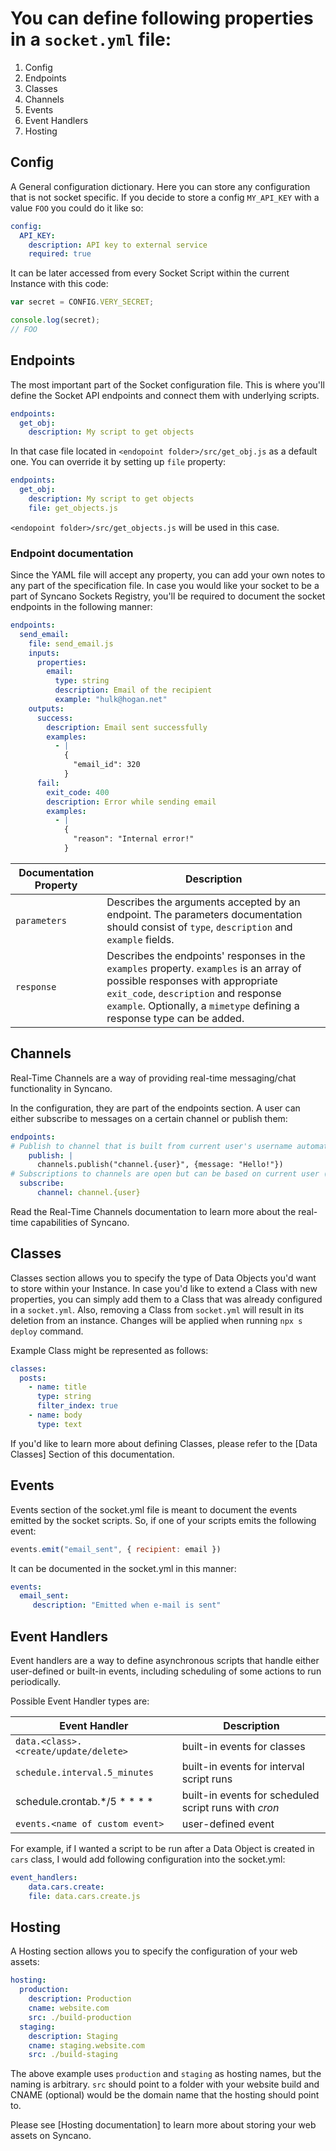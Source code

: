 # You can define following properties in a `socket.yml` file:

1. Config
2. Endpoints
3. Classes
4. Channels
5. Events
6. Event Handlers
7. Hosting

## Config

A General configuration dictionary. Here you can store any configuration that is not socket specific. If you decide to store a config `MY_API_KEY` with a value `FOO` you could do it like so:

```yaml
config:
  API_KEY:
    description: API key to external service
    required: true
```
 It can be later accessed from every Socket Script within the current Instance with this code:

 ```javascript
 var secret = CONFIG.VERY_SECRET;

console.log(secret);
// FOO
```

## Endpoints

The most important part of the Socket configuration file. This is where you'll define the Socket API endpoints and connect them with underlying scripts.

```yaml
endpoints:
  get_obj:
    description: My script to get objects
```

In that case file located in `<endopoint folder>/src/get_obj.js` as a default one.
You can override it by setting up `file` property:

```yaml
endpoints:
  get_obj:
    description: My script to get objects
    file: get_objects.js
```

`<endopoint folder>/src/get_objects.js` will be used in this case.


### Endpoint documentation
Since the YAML file will accept any property, you can add your own notes to any part of the specification file. In case you would like your socket to be a part of Syncano Sockets Registry, you'll be required to document the socket endpoints in the following manner:

```yaml
endpoints:
  send_email:
    file: send_email.js
    inputs:
      properties:
        email:
          type: string
          description: Email of the recipient
          example: "hulk@hogan.net"
    outputs:
      success:
        description: Email sent successfully
        examples:
          - |
            {
              "email_id": 320
            }
      fail:
        exit_code: 400
        description: Error while sending email
        examples:
          - |
            {
              "reason": "Internal error!"
            }
```

|Documentation Property|Description|
|---|---|
|`parameters`|Describes the arguments accepted by an endpoint. The parameters documentation should consist of `type`, `description` and `example` fields.|
|`response`|Describes the endpoints' responses in the `examples` property. `examples` is an array of possible responses with appropriate `exit_code`, `description` and response `example`. Optionally, a `mimetype` defining a response type can be added.|

## Channels

Real-Time Channels are a way of providing real-time messaging/chat functionality in Syncano.

In the configuration, they are part of the endpoints section. A user can either subscribe to messages on a certain channel or publish them:

```yaml
endpoints:
# Publish to channel that is built from current user's username automatically by library.
 	publish: |
      channels.publish("channel.{user}", {message: "Hello!"})
# Subscriptions to channels are open but can be based on current user (like in this example).
  subscribe:
      channel: channel.{user}
```

Read the Real-Time Channels documentation to learn more about the real-time capabilities of Syncano.

## Classes

Classes section allows you to specify the type of Data Objects you'd want to store within your Instance. In case you'd like to extend a Class with new properties, you can simply add them to a Class that was already configured in a `socket.yml`. Also, removing a Class from `socket.yml` will result in its deletion from an instance. Changes will be applied when running `npx s deploy` command.

Example Class might be represented as follows:

```yaml
classes:
  posts:
    - name: title
      type: string
      filter_index: true
    - name: body
      type: text
```

If you'd like to learn more about defining Classes, please refer to the [Data Classes] Section of this documentation.

## Events

Events section of the socket.yml file is meant to document the events emitted by the socket scripts. So, if one of your scripts emits the following event:

```javascript
events.emit("email_sent", { recipient: email })
```

It can be documented in the socket.yml in this manner:

```yaml
events:
  email_sent:
     description: "Emitted when e-mail is sent"
```

## Event Handlers

Event handlers are a way to define asynchronous scripts that handle either user-defined or built-in events, including scheduling of some actions to run periodically.

Possible Event Handler types are:

|Event Handler|Description|
|---|---|
|`data.<class>.<create/update/delete>` |built-in events for classes|
|`schedule.interval.5_minutes`|built-in events for interval script runs|
|schedule.crontab.*/5 * * * *|built-in events for scheduled script runs with *cron* |
|`events.<name of custom event>`|user-defined event|

For example, if I wanted a script to be run after a Data Object is created in `cars` class, I would add following configuration into the socket.yml:

```yaml
event_handlers:
	data.cars.create:
  	file: data.cars.create.js
```

## Hosting

A Hosting section allows you to specify the configuration of your web assets:

```yaml
hosting:
  production:
    description: Production
    cname: website.com
    src: ./build-production
  staging:
    description: Staging
    cname: staging.website.com
    src: ./build-staging
```

The above example uses `production` and `staging` as hosting names, but the naming is arbitrary. `src` should point to a folder with your website build and CNAME (optional) would be the domain name that the hosting should point to.

Please see [Hosting documentation] to learn more about storing your web assets on Syncano.
